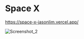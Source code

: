 # Space X

https://space-x-jasonlim.vercel.app/

![Screenshot_2](https://user-images.githubusercontent.com/107684179/197389304-20247da7-a62f-4c49-92d6-a2bd9c910efe.png)
